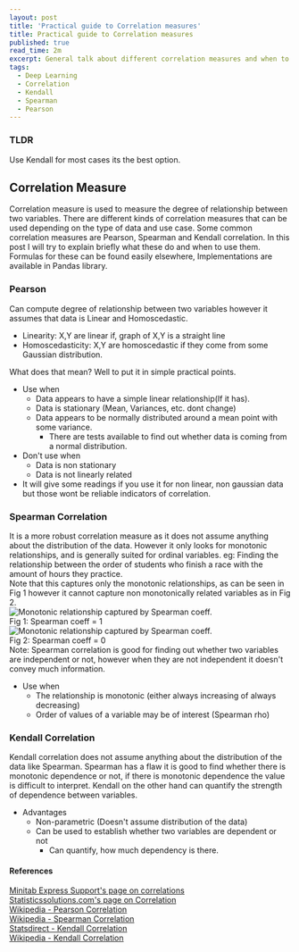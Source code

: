```yaml
---
layout: post
title: 'Practical guide to Correlation measures'
title: Practical guide to Correlation measures
published: true
read_time: 2m
excerpt: General talk about different correlation measures and when to use what. Compared Spearman, Pearson and Kendall correlation measures.
tags:
  - Deep Learning
  - Correlation
  - Kendall
  - Spearman
  - Pearson
---
```

### TLDR  
Use Kendall for most cases its the best option.  

## Correlation Measure  
Correlation measure is used to measure the degree of relationship between two variables. There are different kinds of correlation measures that can be used depending on the type of data and use case. Some common correlation measures are Pearson, Spearman and Kendall correlation. In this post I will try to explain briefly what these do and when to use them. Formulas for these can be found easily elsewhere, Implementations are available in Pandas library.    
### Pearson  
Can compute degree of relationship between two variables however it assumes that data is Linear and Homoscedastic.  
- Linearity: X,Y are linear if, graph of X,Y is a straight line  
- Homoscedasticity: X,Y are homoscedastic if they come from some Gaussian distribution.  

What does that mean? Well to put it in simple practical points.
- Use when
    - Data appears to have a simple linear relationship(If it has).
    - Data is stationary (Mean, Variances, etc. dont change)
    - Data appears to be normally distributed around a mean point with some variance.
        - There are tests available to find out whether data is coming from a normal distribution.
- Don't use when
    - Data is non stationary
    - Data is not linearly related
- It will give some readings if you use it for non linear, non gaussian data but those wont be reliable indicators of correlation.

### Spearman Correlation  
It is a more robust correlation measure as it does not assume anything about the distribution of the data. However it only looks for monotonic relationships, and is generally suited for ordinal variables. eg: Finding the relationship between the order of students who finish a race with the amount of hours they practice.  
Note that this captures only the monotonic relationships, as can be seen in Fig 1 however it cannot capture non monotonically related variables as in Fig 2.  
![Monotonic relationship captured by Spearman coeff.]({{site.baseurl}}/images/correlation/monotonic_spearman.png)  
Fig 1: Spearman coeff = 1  
![Monotonic relationship captured by Spearman coeff.]({{site.baseurl}}/images/correlation/zero_spearman.png)  
Fig 2: Spearman coeff = 0  
Note: Spearman correlation is good for finding out whether two variables are independent or not, however when they are not independent it doesn't convey much information.
- Use when
    - The relationship is monotonic (either always increasing of always decreasing)
    - Order of values of a variable may be of interest (Spearman rho)

### Kendall Correlation  
Kendall correlation does not assume anything about the distribution of the data like Spearman. Spearman has a flaw it is good to find whether there is monotonic dependence or not, if there is monotonic dependence the value is difficult to interpret. Kendall on the other hand can quantify the strength of dependence between variables.  
- Advantages
    - Non-parametric (Doesn't assume distribution of the data)
    - Can be used to establish whether two variables are dependent or not
        -  Can quantify, how much dependency is there.  

#### References  
[Minitab Express Support's page on correlations](http://support.minitab.com/en-us/minitab-express/1/help-and-how-to/modeling-statistics/regression/supporting-topics/basics/a-comparison-of-the-pearson-and-spearman-correlation-methods/ "MiniTab Express Support" )  
[Statisticssolutions.com's page on Correlation](http://www.statisticssolutions.com/correlation-pearson-kendall-spearman/ "statisticssolutions.com")  
[Wikipedia - Pearson Correlation](https://en.wikipedia.org/wiki/Pearson_correlation_coefficient "Wikipedia - Pearson Correlation")  
[Wikipedia - Spearman Correlation](https://en.wikipedia.org/wiki/Spearman%27s_rank_correlation_coefficient "Wikipedia - Spearman Correlation")  
[Statsdirect - Kendall Correlation](http://www.statsdirect.com/help/nonparametric_methods/kendall_correlation.htm)  
[Wikipedia - Kendall Correlation](https://en.wikipedia.org/wiki/Kendall_rank_correlation_coefficient)  
